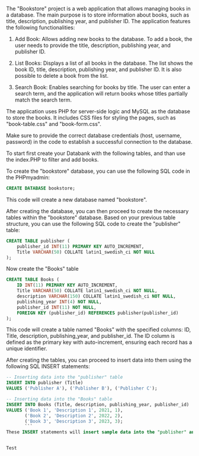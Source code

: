 The "Bookstore" project is a web application that allows managing books in a database. The main purpose is to store information about books, such as title, description, publishing year, and publisher ID. The application features the following functionalities:

1. Add Book: Allows adding new books to the database. To add a book, the user needs to provide the title, description, publishing year, and publisher ID.

2. List Books: Displays a list of all books in the database. The list shows the book ID, title, description, publishing year, and publisher ID. It is also possible to delete a book from the list.

3. Search Book: Enables searching for books by title. The user can enter a search term, and the application will return books whose titles partially match the search term.

The application uses PHP for server-side logic and MySQL as the database to store the books. It includes CSS files for styling the pages, such as "book-table.css" and "book-form.css".

Make sure to provide the correct database credentials (host, username, password) in the code to establish a successful connection to the database.

To start first create your Databank with the following tables, and than use the index.PHP to filter and add books. 

To create the "bookstore" database, you can use the following SQL code in the PHPmyadmin:

```sql
CREATE DATABASE bookstore;
```

This code will create a new database named "bookstore".

After creating the database, you can then proceed to create the necessary tables within the "bookstore" database. Based on your previous table structure, you can use the following SQL code to create the "publisher" table:

```sql
CREATE TABLE publisher (
    publisher_id INT(11) PRIMARY KEY AUTO_INCREMENT,
    Title VARCHAR(50) COLLATE latin1_swedish_ci NOT NULL
);
```

Now create the "Books" table

```sql
CREATE TABLE Books (
    ID INT(11) PRIMARY KEY AUTO_INCREMENT,
    Title VARCHAR(50) COLLATE latin1_swedish_ci NOT NULL,
    description VARCHAR(150) COLLATE latin1_swedish_ci NOT NULL,
    publishing_year INT(4) NOT NULL,
    publisher_id INT(11) NOT NULL,
    FOREIGN KEY (publisher_id) REFERENCES publisher(publisher_id)
);
```

This code will create a table named "Books" with the specified columns: ID, Title, description, publishing_year, and publisher_id. The ID column is defined as the primary key with auto-increment, ensuring each record has a unique identifier.



After creating the tables, you can proceed to insert data into them using the following SQL INSERT statements:

```sql
-- Inserting data into the "publisher" table
INSERT INTO publisher (Title)
VALUES ('Publisher A'), ('Publisher B'), ('Publisher C');

-- Inserting data into the "Books" table
INSERT INTO Books (Title, description, publishing_year, publisher_id)
VALUES ('Book 1', 'Description 1', 2021, 1),
       ('Book 2', 'Description 2', 2022, 2),
       ('Book 3', 'Description 3', 2023, 3);
       ```
These INSERT statements will insert sample data into the "publisher" and "Books" tables. Adjust the values and number of rows as needed for your specific data.


Test

